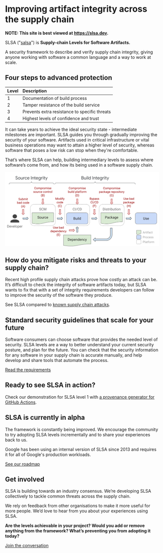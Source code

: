 # Improving artifact integrity across the supply chain

<!--{% if false %}-->

**NOTE: This site is best viewed at https://slsa.dev.**

<!--{% endif %}-->

SLSA ("[salsa](https://www.google.com/search?q=how+to+pronounce+salsa)") is **Supply-chain Levels for Software Artifacts.**

A security framework to describe and verify supply chain integrity, giving anyone working with software a common language and a way to work at scale.

## Four steps to advanced protection

| Level | Description                                   |
| :---- | :-------------------------------------------- |
| 1     | Documentation of build process                |
| 2     | Tamper resistance of the build service        |
| 3     | Prevents extra resistance to specific threats |
| 4     | Highest levels of confidence and trust        |

It can take years to achieve the ideal security state - intermediate milestones are important. SLSA guides you through gradually improving the security of your software. Artifacts used in critical infrastructure or vital business operations may want to attain a higher level of security, whereas software that poses a low risk can stop when they're comfortable.

That’s where SLSA can help, building intermediary levels to assess where software’s come from, and how its being used in a software supply chain.

![Supply Chain Threats](images/supply-chain-threats.svg)

## How do you mitigate risks and threats to your supply chain?

Recent high profile supply chain attacks prove how costly an attack can be. It’s difficult to check the integrity of software artifacts today, but SLSA wants to fix that with a set of integrity requirements developers can follow to improve the security of the software they produce.

See SLSA compared to [known supply chain attacks](levels.md#threats).

## Standard security guidelines that scale for your future

Software consumers can choose software that provides the needed level of security. SLSA levels are a way to better understand your current security posture, and plan for the future. You can check that the security information for any software in your supply chain is accurate manually, and help develop and share tools that automate the process.

[Read the requirements](requirements.md)

## Ready to see SLSA in action?

Check our demonstration for SLSA level 1 with [a provenance generator for GitHub Actions](https://github.com/slsa-framework/github-actions-demo).

## SLSA is currently in alpha

The framework is constantly being improved. We encourage the community to try adopting SLSA levels incrementally and to share your experiences back to us.

Google has been using an internal version of SLSA since 2013 and requires it for all of Google's production workloads.

[See our roadmap](roadmap.md)

## Get involved

SLSA is building towards an industry consensus. We’re developing SLSA collectively to tackle common threats across the supply chain.

We rely on feedback from other organisations to make it more useful for more people. We’d love to hear from you about your experiences using SLSA.

**Are the levels achievable in your project? Would you add or remove anything from the framework? What’s preventing you from adopting it today?**

[Join the conversation](getinvolved.md)
